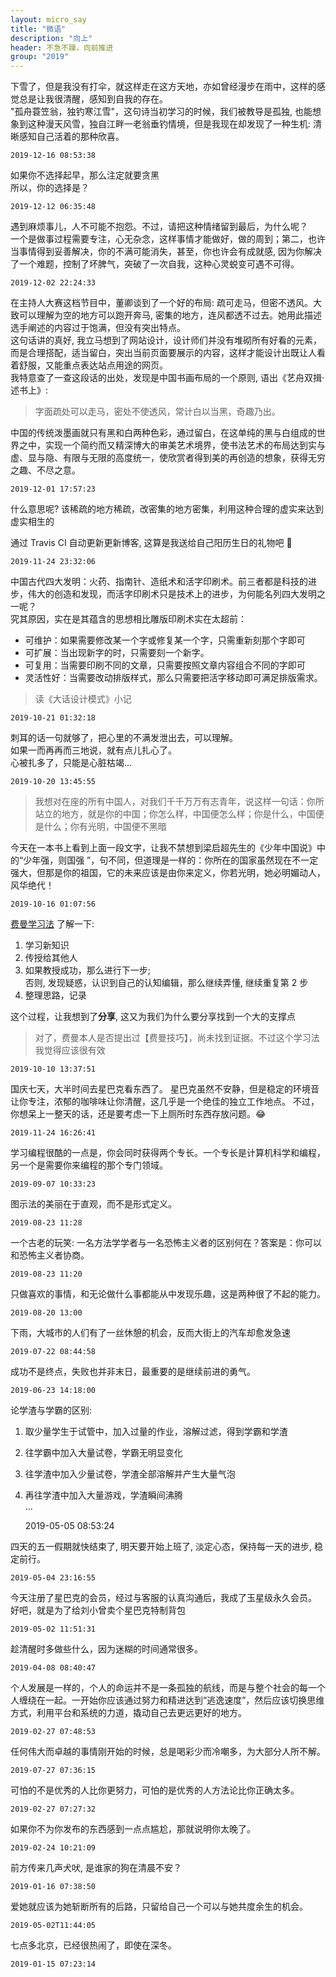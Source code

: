 ```yaml
---
layout: micro_say
title: "微语"
description: "向上"
header: 不急不躁，向前推进
group: "2019"
---
```


下雪了，但是我没有打伞，就这样走在这方天地，亦如曾经漫步在雨中，这样的感觉总是让我很清醒，感知到自我的存在。  
"孤舟蓑笠翁，独钓寒江雪"，这句诗当初学习的时候，我们被教导是孤独, 也能想象到这种漫天风雪，独自江畔一老翁垂钓情境，但是我现在却发现了一种生机: 清晰感知自己活着的那种欣喜。  

	2019-12-16 08:53:38

如果你不选择起早，那么注定就要贪黑  
所以，你的选择是？  

	2019-12-12 06:35:48

遇到麻烦事儿，人不可能不抱怨。不过，请把这种情绪留到最后，为什么呢？  
一个是做事过程需要专注，心无杂念，这样事情才能做好，做的周到；第二，也许当事情得到妥善解决，你的不满可能消失，甚至，你也许会有成就感, 因为你解决了一个难题，控制了坏脾气，突破了一次自我，这种心灵蜕变可遇不可得。  

	2019-12-02 22:24:33


在主持人大赛这档节目中，董卿谈到了一个好的布局: 疏可走马，但密不透风。大致可以理解为空的地方可以跑开奔马, 密集的地方，连风都透不过去。她用此描述选手阐述的内容过于饱满，但没有突出特点。  
这句话讲的真好, 我立马想到了网站设计，设计师们并没有堆砌所有好看的元素，而是合理搭配，适当留白，突出当前页面要展示的内容，这样才能设计出既让人看着舒服，又能重点表达站点用途的网页。  
我特意查了一查这段话的出处，发现是中国书画布局的一个原则, 语出《艺舟双揖·述书上》:  
> 字面疏处可以走马，密处不使透风，常计白以当黑，奇趣乃出。

中国的传统泼墨画就只有黑和白两种色彩，通过留白，在这单纯的黑与白组成的世界之中，实现一个简约而又精深博大的审美艺术境界，使书法艺术的布局达到实与虚、显与隐、有限与无限的高度统一，使欣赏者得到美的再创造的想象，获得无穷之趣、不尽之意。  

	2019-12-01 17:57:23

什么意思呢? 该稀疏的地方稀疏，改密集的地方密集，利用这种合理的虚实来达到虚实相生的

通过 Travis CI 自动更新更新博客, 这算是我送给自己阳历生日的礼物吧 🤗  

	2019-11-24 23:32:06

中国古代四大发明：火药、指南针、造纸术和活字印刷术。前三者都是科技的进步，伟大的创造和发现，而活字印刷术只是技术上的进步，为何能名列四大发明之一呢？  
究其原因，实在是其蕴含的思想相比雕版印刷术实在太超前：
* 可维护：如果需要修改某一个字或修复某一个字，只需重新刻那个字即可  
* 可扩展：当出现新字的时，只需要刻一个新字。
* 可复用：当需要印刷不同的文章，只需要按照文章内容组合不同的字即可  
* 灵活性好：当需要改动排版样式，那么只需要把活字移动即可满足排版需求。

> 读《大话设计模式》小记  

	2019-10-21 01:32:18

刺耳的话一句就够了，把心里的不满发泄出去，可以理解。  
如果一而再再而三地说，就有点儿扎心了。  
心被扎多了，只能是心脏枯竭…  

	2019-10-20 13:45:55

> 我想对在座的所有中国人，对我们千千万万有志青年，说这样一句话：你所站立的地方，就是你的中国；你怎么样，中国便怎么样；你是什么，中国便是什么；你有光明，中国便不黑暗

今天在一本书上看到上面一段文字，让我不禁想到梁启超先生的《少年中国说》中的“少年强，则国强
”，句不同，但道理是一样的：你所在的国家虽然现在不一定强大，但那是你的祖国，它的未来应该是由你来定义，你若光明，她必明媚动人，风华绝代！  

	2019-10-16 01:07:56

[费曼学习法](https://wiki.mbalib.com/wiki/%E8%B4%B9%E6%9B%BC%E5%AD%A6%E4%B9%A0%E6%B3%95) 了解一下:   
1. 学习新知识  
2. 传授给其他人  
3. 如果教授成功，那么进行下一步;  
    否则, 发现疑惑，认识到自己的认知编辑，那么继续弄懂, 继续重复第 2 步  
4. 整理思路，记录  

这个过程，让我想到了**分享**, 这又为我们为什么要分享找到一个大的支撑点

> 对了，费曼本人是否提出过【费曼技巧】，尚未找到证据。不过这个学习法我觉得应该很有效

	2019-10-10 13:37:51

国庆七天，大半时间去星巴克看东西了。
星巴克虽然不安静，但是稳定的环境音让你专注，浓郁的咖啡味让你清醒，这几乎是一个绝佳的独立工作地点。
不过，你想呆上一整天的话，还是要考虑一下上厕所时东西存放问题。😂

	2019-11-24 16:26:41


学习编程很酷的一点是，你会同时获得两个专长。一个专长是计算机科学和编程，另一个是需要你来编程的那个专门领域。  

	2019-09-07 10:33:23

图示法的美丽在于直观，而不是形式定义。  

	2019-08-23 11:28

一个古老的玩笑: 一名方法学学者与一名恐怖主义者的区别何在？答案是：你可以和恐怖主义者协商。  

	2019-08-23 11:20

只做喜欢的事情，和无论做什么事都能从中发现乐趣，这是两种很了不起的能力。

	2019-08-20 13:00

下雨，大城市的人们有了一丝休憩的机会，反而大街上的汽车却愈发急速  

	2019-07-22 08:44:58

成功不是终点，失败也并非末日，最重要的是继续前进的勇气。

	2019-06-23 14:18:00

论学渣与学霸的区别:  
1. 取少量学生于试管中，加入过量的作业，溶解过滤，得到学霸和学渣  
2. 往学霸中加入大量试卷，学霸无明显变化  
3. 往学渣中加入少量试卷，学渣全部溶解并产生大量气泡  
4. 再往学渣中加入大量游戏，学渣瞬间沸腾  
...  

	2019-05-05 08:53:24

四天的五一假期就快结束了, 明天要开始上班了, 淡定心态，保持每一天的进步, 稳定前行。  

	2019-05-04 23:16:55

今天注册了星巴克的会员，经过与客服的认真沟通后，我成了玉星级永久会员。  
好吧，就是为了给刘小曾卖个星巴克特制背包  

	2019-05-02 11:51:31

趁清醒时多做些什么，因为迷糊的时间通常很多。  

	2019-04-08 08:40:47

个人发展是一样的，个人的命运并不是一条孤独的航线，而是与整个社会的每一个人缠绕在一起。一开始你应该通过努力和精进达到“逃逸速度”，然后应该切换思维方式，利用平台和系统的力道，撬动自己去更远更好的地方。  

	2019-02-27 07:48:53

任何伟大而卓越的事情刚开始的时候，总是喝彩少而冷嘲多，为大部分人所不解。  

	2019-07-27 07:36:15

可怕的不是优秀的人比你更努力，可怕的是优秀的人方法论比你正确太多。  

	2019-02-27 07:27:32

如果你不为你发布的东西感到一点点尴尬，那就说明你太晚了。  

	2019-02-24 10:21:09

前方传来几声犬吠, 是谁家的狗在清晨不安？  

	2019-01-16 07:38:50

爱她就应该为她斩断所有的后路，只留给自己一个可以与她共度余生的机会。  

	2019-05-02T11:44:05

七点多北京，已经很热闹了，即使在深冬。  

	2019-01-15 07:23:14

